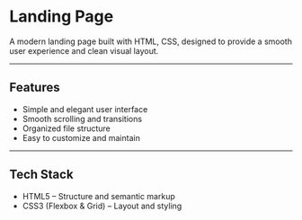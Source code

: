 # Landing Page

A modern landing page built with HTML, CSS, designed to provide a smooth user experience and clean visual layout.

---

## Features

* Simple and elegant user interface
* Smooth scrolling and transitions
* Organized file structure
* Easy to customize and maintain

---

## Tech Stack

* HTML5 – Structure and semantic markup
* CSS3 (Flexbox & Grid) – Layout and styling

